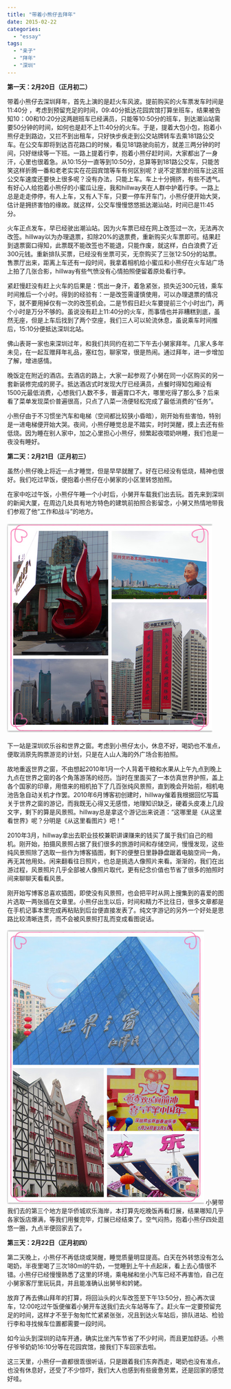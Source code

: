 ```yaml
---
title: "带着小熊仔去拜年"
date: 2015-02-22
categories: 
  - "essay"
tags: 
  - "亲子"
  - "拜年"
  - "深圳"
---
```


**第一天：2月20日（正月初二）**

带着小熊仔去深圳拜年，首先上演的是赶火车风波。提前购买的火车票发车时间是11:40分 ，考虑到预留充足的时间，09:40分抵达花园宾馆打算坐班车，结果被告知10：00和10:20分这两趟班车已经满员，只能等10:50分的班车，到达潮汕站需要50分钟的时间，如何也是赶不上11:40分的火车。于是，提着大包小包，抱着小熊仔走到路边，又拦不到出租车，只好快步疾走到公交站牌转车去乘181路公交车。在公交车即将到达百花路口的时候，看见181路驶向前方，就差三两分钟的时间，只好继续等一下班。一路上提着行李，抱着小熊仔赶时间，大家都出了一身汗，心里也很着急。从10:15分一直等到10:50分，总算等到181路公交车，只能苦笑这样折腾一番和老老实实在花园宾馆等车有何区别呢？说不定那里的班车比这班公交车速度还要快上很多呢？没有办法，只能上车。车上十分拥挤，有些不透气。有好心人给抱着小熊仔的小蜜瓜让座，我和hillway夹在人群中护着行李。一路上总是走走停停，有人上车，又有人下车，只要一停车开车门，小熊仔便开始大哭，估计是拥挤害怕的缘故。就这样，公交车慢慢悠悠抵达潮汕站，时间已是11:45分。

火车正点发车，早已经驶出潮汕站。因为火车票已经在网上改签过一次，无法再次改签。hillway以为办理退票，扣除20%的退票费，重新购买火车票即可。结果赶到退票窗口得知，此票既不能改签也不能退，只能作废，就这样，白白浪费了近300元钱。重新排队买票，已经没有坐票可买，无奈购买了三张12:50分的站票。售票厅出来，距离上车还有一段时间，我拿着相机给小蜜瓜和小熊仔在火车站广场上拍了几张合影，hillway有些气愤没有心情拍照便留着原处看行李。

紧赶慢赶没有赶上火车的后果是：慌出一身汗，着急紧张，损失近300元钱，乘车时间推后一个小时。得到的经验有：一是改签需谨慎使用，可以办理退票的情况下，就不要用掉仅有一次的改签机会。二是节假日赶火车要提前三个小时出门，两个小时是万分不够的。虽说没有赶上11:40分的火车，而事情也并非糟糕到底，虽然无座，但是上车后找到了两个空座，我们三人可以轮流休息，虽说乘车时间推后，15:10分便抵达深圳北站。

佛山表哥一家也来深圳过年，和我们共同约在初二下午去小舅家拜年。几家人多年未见，在一起互赠拜年礼品，塞红包，聊家常，很是热闹。通过拜年，进一步增加了解，增进感情。

晚饭定在附近的酒店。去酒店的路上，大家一起参观了小舅在同一小区购买的另一套新装修完成的房子。抵达酒店式时发现大厅已经满员，点餐时得知包厢设有1500元最低消费，心想我们人数不多，普遍胃口不大，哪里吃得了那么多？后来看了菜单发现菜价普遍很高，只点了八菜一汤便轻松完成了最低消费的“任务”。

小熊仔由于不习惯坐汽车和电梯（空间都比较狭小昏暗），刚开始有些害怕，特别是一进电梯便开始大哭。夜间，小熊仔睡觉总是不踏实，时时哭醒，摸上去还有些低烧。因为睡在别人家中，加之心里担心小熊仔，频繁起夜喂奶哄睡，我们也是一夜没有睡好。

**第二天：2月21日（正月初三）**

虽然小熊仔晚上将近一点才睡觉，但是早早就醒了。好在已经没有低烧，精神也很好。我们吃过早饭，便抱着小熊仔在小舅家的小区里转悠拍照。

在家中吃过午饭，小熊仔午睡一个小时后，小舅开车载我们出去玩。首先来到深圳的新闻大厦，在周边几处具有地方特色的建筑前拍照合影留念，小舅又热情地带我们参观了他“工作和战斗”的地方。

![2](images/16412797607_e0539efa64_o.jpg)

下一站是深圳欢乐谷和世界之窗。考虑到小熊仔太小，休息不好，喝奶也不准点，便取消原先购票游览的计划，只是在人山人海的外广场合影拍照。

故地重返世界之窗，不由想起2010年1月一个人背着干粮和水果从上午九点到晚上九点在世界之窗的各个角落游荡的经历。当时在里面买了一本仿真世界护照，盖上各个国家的印章，用借来的相机拍下了几百张纯风景照，直到晚会开始前，相机电池告急自动关机才作罢。2010年6月博客初创建时，hillway催着我根据回忆写篇关于世界之窗的游记，而我既无心得又无感悟，地理知识缺乏，硬着头皮凑上几段文字，剩下的算是风景照。hillway总是拿这个游记出来说道：“这哪里是《从这里看世界》呢？分明是《从这里看图片》吧！”

2010年3月，hillway拿出去职业技校兼职讲课赚来的钱买了属于我们自己的相机。刚开始，拍摄风景照占据了我们很多的旅游时间和存储空间，慢慢发现，这些纯风景照除了选取一些作为博客插图，剩下的便整日里静静盘踞着电脑空间一角，再无其他用处。闲来翻看往日照片，也总是挑选人像照片来看。渐渐的，我们在出游过程，风景照片几乎全部被人像照片取代，更有纪念价值也节省了很多的拍照时间来聊聊天看看风景。

刚开始写博客总喜欢插图，即使没有风景照，也会把平时从网上搜集到的喜爱的图片选取一两张插在文章里。小熊仔出生以后，时间和精力不比往日，很多文章都是在手机记事本里完成再粘贴到后台便直接发表了。纯文字游记的另外一个好处是思路比较清晰连贯，而不会被风景照打乱而变成看图说话。

![1](images/16618967671_b0ee7c8d91_z.jpg) 小舅带我们去的第三个地方是华侨城欢乐海岸，本打算先吃晚饭再看灯展，结果哪知几乎各家饭店爆满，等我们用餐完毕，灯展已经结束了。空气闷热，抱着小熊仔四处逛悠一圈，九点半便回家去了。

**第三天：2月22日（正月初四）**

第二天晚上，小熊仔不再低烧或哭醒，睡觉质量明显提高。白天在外转悠没有怎么喝奶，半夜里喝了三次180ml的牛奶，一觉睡到上午十点起床，看上去心情很不错。小熊仔已经慢慢熟悉了这里的环境，乘电梯和坐小汽车已经不再害怕，自己在小舅家客厅里玩玩具，并且能准确认出舅爷和妗姥。

放弃了再去佛山拜年的打算，将回汕头的火车改签至下午13:50分，担心再次误车，12:00吃过午饭便催着小舅开车送我们去火车站等车了。赶火车一定要预留充足的时间，这样才不至于匆匆忙忙紧紧张张，况且到达火车站后，排队进站、检验行李和寻找候车位置都需要一段时间。

如今汕头到深圳的动车开通，确实比坐汽车节省了不少时间，而且更加舒适。小熊仔爷爷奶奶16:10分等在花园宾馆，接我们下车回家去啦。

这三天里，小熊仔一直都很乖很听话，只是跟着我们东奔西走，喝奶也没有准点，也没有休息好，还受了不少惊吓，我们大人也感到有些疲惫劳累，还是回家的感觉好哇。
